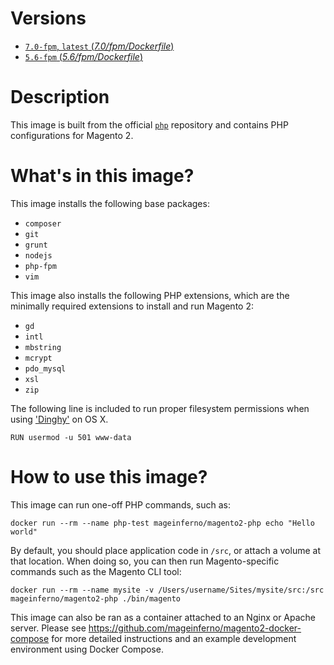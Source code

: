 # Versions

- [`7.0-fpm`, `latest` (_7.0/fpm/Dockerfile_)](https://github.com/mageinferno/docker-magento2-php/blob/master/7.0/fpm/Dockerfile)
- [`5.6-fpm` (_5.6/fpm/Dockerfile_)](https://github.com/mageinferno/docker-magento2-php/blob/master/5.6/fpm/Dockerfile)

# Description

This image is built from the official [`php`](https://hub.docker.com/_/php/) repository and contains PHP configurations for Magento 2.

# What's in this image?

This image installs the following base packages:

- `composer`
- `git`
- `grunt`
- `nodejs`
- `php-fpm`
- `vim`

This image also installs the following PHP extensions, which are the minimally required extensions to install and run Magento 2:

- `gd`
- `intl`
- `mbstring`
- `mcrypt`
- `pdo_mysql`
- `xsl`
- `zip`

The following line is included to run proper filesystem permissions when using ['Dinghy'](https://github.com/codekitchen/dinghy) on OS X.

`RUN usermod -u 501 www-data`

# How to use this image?

This image can run one-off PHP commands, such as:

`docker run --rm --name php-test mageinferno/magento2-php echo "Hello world"`

By default, you should place application code in `/src`, or attach a volume at that location. When doing so, you can then run Magento-specific commands such as the Magento CLI tool:

`docker run --rm --name mysite -v /Users/username/Sites/mysite/src:/src mageinferno/magento2-php ./bin/magento`

This image can also be ran as a container attached to an Nginx or Apache server. Please see <a href="https://github.com/mageinferno/magento2-docker-compose" target="_blank">https://github.com/mageinferno/magento2-docker-compose</a> for more detailed instructions and an example development environment using Docker Compose.
